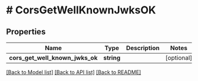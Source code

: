 # # CorsGetWellKnownJwksOK

## Properties

Name | Type | Description | Notes
------------ | ------------- | ------------- | -------------
**cors_get_well_known_jwks_ok** | **string** |  | [optional]

[[Back to Model list]](../../README.md#models) [[Back to API list]](../../README.md#endpoints) [[Back to README]](../../README.md)
